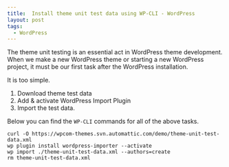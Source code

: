 ```yaml
---
title:  Install theme unit test data using WP-CLI - WordPress
layout: post
tags:
  - WordPress
---
```


The theme unit testing is an essential act in WordPress theme development. When we make a new WordPress theme or starting a new WordPress project, it must be our first task after the WordPress installation.

It is too simple.

1. Download theme test data
2. Add & activate WordPress Import Plugin
3. Import the test data.

Below you can find the `WP-CLI` commands for all of the above tasks.

	curl -O https://wpcom-themes.svn.automattic.com/demo/theme-unit-test-data.xml
	wp plugin install wordpress-importer --activate
	wp import ./theme-unit-test-data.xml --authors=create
	rm theme-unit-test-data.xml
